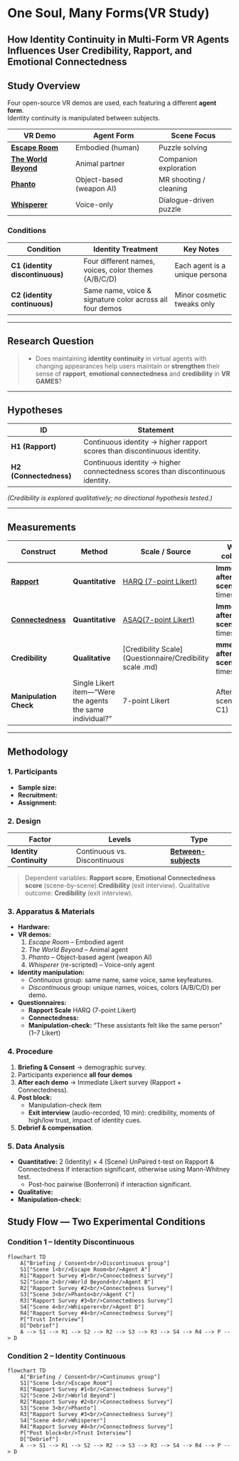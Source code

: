 # One Soul, Many Forms(VR Study)
## How Identity Continuity in Multi-Form VR Agents Influences User Credibility, Rapport, and Emotional Connectedness

## Study Overview  
Four open-source VR demos are used, each featuring a different **agent form**.  
Identity continuity is manipulated between subjects.

| VR Demo | Agent Form | Scene Focus |
|---------|------------|-------------|
| **[Escape Room](Experiment/Demos.md)** | Embodied (human) | Puzzle solving |
| **[The World Beyond](Experiment/Demos.md)** | Animal partner | Companion exploration |
| **[Phanto](Experiment/Demos.md)** | Object-based (weapon AI) | MR shooting / cleaning |
| **[Whisperer](Experiment/Demos.md)** | Voice-only | Dialogue-driven puzzle |

### Conditions
| Condition | Identity Treatment | Key Notes |
|-----------|-------------------|-----------|
| **C1 (identity discontinuous)** | Four different names, voices, color themes (A/B/C/D) | Each agent is a unique persona |
| **C2 (identity continuous)** | Same name, voice & signature color across all four demos | Minor cosmetic tweaks only |

---

## Research Question  
> - Does maintaining **identity continuity** in virtual agents with changing appearances help users maintain or **strengthen** their sense of **rapport**, **emotional connectedness** and **credibility** in **VR GAMES**?
---

## Hypotheses
| ID | Statement |
|----|-----------|
| **H1 (Rapport)** | Continuous identity → higher rapport scores than discontinuous identity. |
| **H2 (Connectedness)** | Continuous identity → higher connectedness scores than discontinuous identity. |

*(Credibility is explored qualitatively; no directional hypothesis tested.)*

---

## Measurements

| Construct | Method | Scale / Source | When collected |
|-----------|--------|----------------|----------------|
| **[Rapport](Questionnaire/Definition.md)** | **Quantitative** | [HARQ (7-point Likert)](Questionnaire/HARQ.md) | **Immediately after each scene** (4 times) |
| **[Connectedness](Questionnaire/Definition.md)** | **Quantitative** | [ASAQ(7-point Likert)](Questionnaire/ASAQ.md) | **Immediately after each scene** (4 times) |
| **Credibility** | **Qualitative** | [Credibility Scale](Questionnaire/Credibility scale .md) | **mmediately after each scene** (4 times) |
| **Manipulation Check** | Single Likert item—“Were the agents the same individual?” | 7-point Likert | After final scene (Only C1) |

---

## Methodology

### 1. Participants  
- **Sample size:**   
- **Recruitment:** 
- **Assignment:** 

### 2. Design  
| Factor | Levels | Type |
|--------|--------|------|
| **Identity Continuity** | Continuous vs. Discontinuous | **[Between-subjects](Experiment/Subject_Design.md)** |

> Dependent variables: **Rapport score**, **Emotional Connectedness score** (scene-by-scene).**Credibility** (exit interview).
> Qualitative outcome: **Credibility** (exit interview).

### 3. Apparatus & Materials  
- **Hardware:** 
- **VR demos:**  
  1. *Escape Room* – Embodied agent  
  2. *The World Beyond* – Animal agent  
  3. *Phanto* – Object-based agent (weapon AI)  
  4. *Whisperer* (re-scripted) – Voice-only agent  
- **Identity manipulation:**  
  - *Continuous* group: same name, same voice, same keyfeatures.  
  - *Discontinuous* group: unique names, voices, colors (A/B/C/D) per demo.  
- **Questionnaires:**  
  - **Rapport Scale**  HARQ (7-point Likert)
  - **Connectedness:** 
  - **Manipulation-check:** “These assistants felt like the same person” (1–7 Likert)

### 4. Procedure  
1. **Briefing & Consent** → demographic survey.  
2. Participants experience **all four demos**   
3. **After each demo** → Immediate Likert survey (Rapport + Connectedness).  
4. **Post block:**  
   - Manipulation-check item  
   - **Exit interview** (audio-recorded, 10 min): credibility, moments of high/low trust, impact of identity cues.  
5. **Debrief & compensation**.

### 5. Data Analysis  
- **Quantitative:** 2 (Identity) × 4 (Scene) UnPaired t-test on Rapport & Connectedness if interaction significant, otherwise using Mann-Whitney test.  
  - Post-hoc pairwise (Bonferroni) if interaction significant.  
- **Qualitative:**
- **Manipulation-check:**






## Study Flow — Two Experimental Conditions

### Condition 1 – Identity Discontinuous
```mermaid
flowchart TD
    A["Briefing / Consent<br/>Discontinuous group"]
    S1["Scene 1<br/>Escape Room<br/>Agent A"]
    R1["Rapport Survey #1<br/>Connectedness Survey"]
    S2["Scene 2<br/>World Beyond<br/>Agent B"]
    R2["Rapport Survey #2<br/>Connectedness Survey"]
    S3["Scene 3<br/>Phanto<br/>Agent C"]
    R3["Rapport Survey #3<br/>Connectedness Survey"]
    S4["Scene 4<br/>Whisperer<br/>Agent D"]
    R4["Rapport Survey #4<br/>Connectedness Survey"]
    P["Trust Interview"]
    D["Debrief"]
    A --> S1 --> R1 --> S2 --> R2 --> S3 --> R3 --> S4 --> R4 --> P --> D

```


### Condition 2 – Identity Continuous
```mermaid
flowchart TD
    A["Briefing / Consent<br/>Continuous group"]
    S1["Scene 1<br/>Escape Room"]
    R1["Rapport Survey #1<br/>Connectedness Survey"]
    S2["Scene 2<br/>World Beyond"]
    R2["Rapport Survey #2<br/>Connectedness Survey"]
    S3["Scene 3<br/>Phanto"]
    R3["Rapport Survey #3<br/>Connectedness Survey"]
    S4["Scene 4<br/>Whisperer"]
    R4["Rapport Survey #4<br/>Connectedness Survey"]
    P["Post block<br/>Trust Interview"]
    D["Debrief"]
    A --> S1 --> R1 --> S2 --> R2 --> S3 --> R3 --> S4 --> R4 --> P --> D
```

